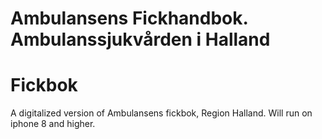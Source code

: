
Ambulansens Fickhandbok. Ambulanssjukvården i Halland
=======
# Fickbok
A digitalized version of Ambulansens fickbok, Region Halland. Will run on iphone 8 and higher. 

